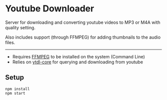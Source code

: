 # Youtube Downloader

Server for downloading and converting youtube videos to MP3 or M4A with quality setting.

Also includes support (through FFMPEG) for adding thumbnails to the audio files.

---
* Requires [FFMPEG](https://www.ffmpeg.org/) to be installed on the system (Command Line)
* Relies on [ytdl-core](https://github.com/fent/node-ytdl-core) for querying and downloading from youtube

## Setup
```
npm install
npm start
```
